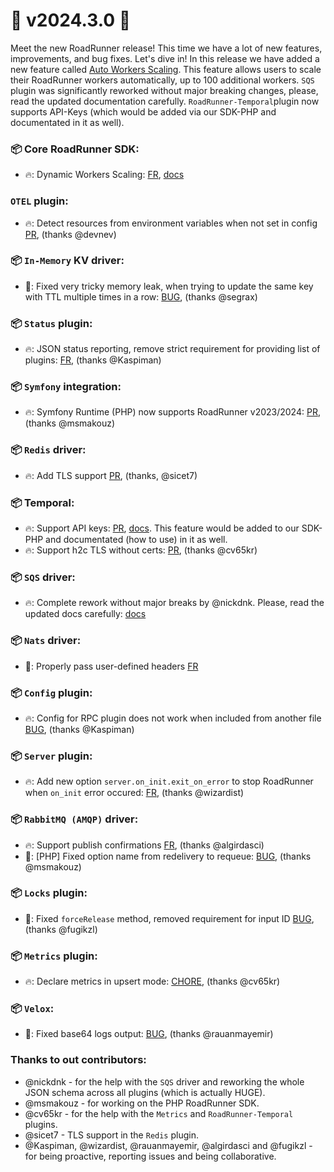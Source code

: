 # 🚀 v2024.3.0 🚀

Meet the new RoadRunner release! This time we have a lot of new features, improvements, and bug fixes. Let's dive in! In this release we have added a new feature called [Auto Workers Scaling](https://docs.roadrunner.dev/docs/php-worker/auto-scaling). This feature allows users to scale their RoadRunner workers automatically, up to 100 additional workers. `SQS` plugin was significantly reworked without major breaking changes, please, read the updated documentation carefully. `RoadRunner-Temporal`plugin now supports API-Keys (which would be added via our SDK-PHP and documentated in it as well).

###  📦 Core RoadRunner SDK:
- 🔥: Dynamic Workers Scaling: [FR](https://github.com/roadrunner-server/roadrunner/issues/97), [docs](https://docs.roadrunner.dev/docs/php-worker/auto-scaling)

### `OTEL` plugin:
- 🔥: Detect resources from environment variables when not set in config [PR](https://github.com/roadrunner-server/otel/pull/64/), (thanks @devnev)

### 📦 `In-Memory` KV driver:
- 🐛: Fixed very tricky memory leak, when trying to update the same key with TTL multiple times in a row: [BUG](https://github.com/roadrunner-server/roadrunner/issues/2051), (thanks @segrax)

### 📦 `Status` plugin:
- 🔥: JSON status reporting, remove strict requirement for providing list of plugins: [FR](https://github.com/roadrunner-server/roadrunner/issues/1998), (thanks @Kaspiman)

### 📦 `Symfony` integration:
- 🔥: Symfony Runtime (PHP) now supports RoadRunner v2023/2024: [PR](https://github.com/php-runtime/runtime/pull/172), (thanks @msmakouz)

### 📦 `Redis` driver:
- 🔥: Add TLS support [PR](https://github.com/roadrunner-server/redis/pull/104), (thanks, @sicet7)

###  📦 Temporal:
- 🔥: Support API keys: [PR](https://github.com/temporalio/roadrunner-temporal/pull/575), [docs](https://docs.temporal.io/cloud/api-keys). This feature would be added to our SDK-PHP and documentated (how to use) in it as well.
- 🔥: Support h2c TLS without certs: [PR](https://github.com/temporalio/roadrunner-temporal/pull/579), (thanks @cv65kr)

### 📦 `SQS` driver: 
- 🔥: Complete rework without major breaks by @nickdnk. Please, read the updated docs carefully: [docs](https://docs.roadrunner.dev/docs/queues-and-jobs/sqs)

### 📦 `Nats` driver:
- 🐛: Properly pass user-defined headers [FR](https://github.com/roadrunner-server/nats/pull/182)

### 📦 `Config` plugin:
- 🔥: Config for RPC plugin does not work when included from another file [BUG](https://github.com/roadrunner-server/roadrunner/issues/2017), (thanks @Kaspiman)

### 📦 `Server` plugin:
- 🔥: Add new option `server.on_init.exit_on_error` to stop RoadRunner when `on_init` error occured: [FR](https://github.com/roadrunner-server/roadrunner/issues/2075), (thanks @wizardist)

### 📦 `RabbitMQ (AMQP)` driver:
- 🔥: Support publish confirmations [FR](https://github.com/roadrunner-server/roadrunner/issues/2014), (thanks @algirdasci)
- 🐛: [PHP] Fixed option name from redelivery to requeue: [BUG](https://github.com/roadrunner-php/jobs/pull/71), (thanks @msmakouz)

### 📦 `Locks` plugin:
- 🐛: Fixed `forceRelease` method, removed requirement for input ID [BUG](https://github.com/roadrunner-server/roadrunner/issues/2050), (thanks @fugikzl)

### 📦 `Metrics` plugin:
- 🔥: Declare metrics in upsert mode: [CHORE](https://github.com/roadrunner-server/metrics/pull/113), (thanks @cv65kr)

### 📦 `Velox`:
- 🐛: Fixed base64 logs output: [BUG](https://github.com/roadrunner-server/roadrunner/issues/2028), (thanks @rauanmayemir)

### Thanks to out contributors:
- @nickdnk - for the help with the `SQS` driver and reworking the whole JSON schema across all plugins (which is actually HUGE).
- @msmakouz - for working on the PHP RoadRunner SDK.
- @cv65kr - for the help with the `Metrics` and `RoadRunner-Temporal` plugins.
- @sicet7 - TLS support in the `Redis` plugin.
- @Kaspiman, @wizardist, @rauanmayemir, @algirdasci and @fugikzl - for being proactive, reporting issues and being collaborative.

